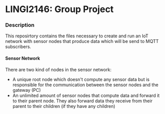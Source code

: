 # LINGI2146: Group Project

### Description

This reposirtory contains the files necessary to create and run an IoT network with sensor nodes that produce data which will be send to MQTT subscribers. 

#### Sensor Network 

There are two kind of nodes in the sensor network:

* A unique root node which doesn't compute any sensor data but is responsible for the communication between the sensor nodes and the gateway (PC)
* An unlimited amount of sensor nodes that compute data and forward it to their parent node. They also forward data they receive from their parent to their children (if they have any children)

